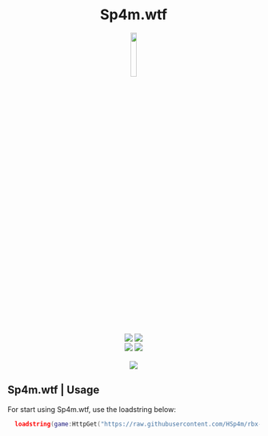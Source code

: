 
<h1 align="center">
  Sp4m.wtf 
</h1>

<p align= "center">
    <img align="center" width="15%" src="https://cdn.discordapp.com/icons/1262898120598224987/3347c545796423dd67fa1462e7c06f45.webp?size=1024&format=webp&width=0&height=256">
    <br>
    <br>
   <img src="https://img.shields.io/github/languages/top/HSp4m/rbx-scr.wtf">
   <img src="https://img.shields.io/github/last-commit/HSp4m/rbx-scr.wtf">
   <br>
   <img src="https://img.shields.io/github/issues/HSp4m/rbx-scr.wtf">
   <img src="https://img.shields.io/github/issues-closed/HSp4m/rbx-scr.wtf">
   <br>
   <br>
   <img src="https://repobeats.axiom.co/api/embed/daa8cec2ba278a52221262d351608a77db29feaf.svg">
</p>

## Sp4m.wtf | Usage

For start using Sp4m.wtf, use the loadstring below:
```lua
  loadstring(game:HttpGet("https://raw.githubusercontent.com/HSp4m/rbx-scr.wtf/main/loader.brainfuck", true))()
```
